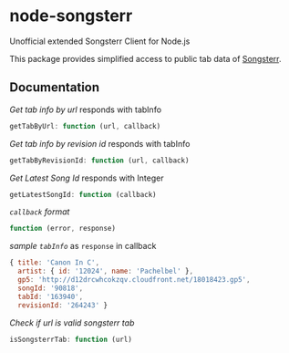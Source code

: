 # node-songsterr
Unofficial extended Songsterr Client for Node.js

This package provides simplified access to public tab data of [Songsterr](//www.songsterr.com).

## Documentation

*Get tab info by url* responds with tabInfo

```javascript
getTabByUrl: function (url, callback)
```

*Get tab info by revision id* responds with tabInfo

```javascript
getTabByRevisionId: function (url, callback)
```

*Get Latest Song Id* responds with Integer

```javascript
getLatestSongId: function (callback)
```

*`callback` format*

```javascript
function (error, response)
```

*sample `tabInfo`* as `response` in callback

```js
{ title: 'Canon In C',
  artist: { id: '12024', name: 'Pachelbel' },
  gp5: 'http://d12drcwhcokzqv.cloudfront.net/18018423.gp5',
  songId: '90818',
  tabId: '163940',
  revisionId: '264243' }
```

*Check if url is valid songsterr tab*

```javascript
isSongsterrTab: function (url)
```
